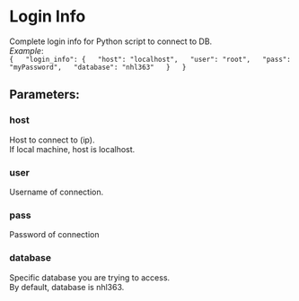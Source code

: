 # Login Info
Complete login info for Python script to connect to DB.  
    *Example*:  
    ```
    {  
    "login_info": {  
        "host": "localhost",  
        "user": "root",  
        "pass": "myPassword",  
        "database": "nhl363"  
    }  
}  
    ```

## **Parameters**:
### host
Host to connect to (ip).  
If local machine, host is localhost.
### user
Username of connection.
### pass
Password of connection
### database
Specific database you are trying to access.  
By default, database is nhl363.